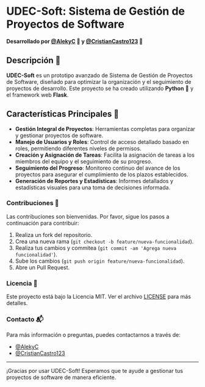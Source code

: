 # UDEC-Soft: Sistema de Gestión de Proyectos de Software

**Desarrollado por [@AlekyC](https://github.com/AlekyC) 🐴 y [@CristianCastro123](https://github.com/CristianCastro123) 🍃**

## Descripción 🧠
**UDEC-Soft** es un prototipo avanzado de Sistema de Gestión de Proyectos de Software, diseñado para optimizar la organización y el seguimiento de proyectos de desarrollo. Este proyecto se ha creado utilizando **Python** 🐍 y el framework web **Flask**.

## Características Principales 🎯
- **Gestión Integral de Proyectos**: Herramientas completas para organizar y gestionar proyectos de software.
- **Manejo de Usuarios y Roles**: Control de acceso detallado basado en roles, permitiendo diferentes niveles de permisos.
- **Creación y Asignación de Tareas**: Facilita la asignación de tareas a los miembros del equipo y el seguimiento de su progreso.
- **Seguimiento del Progreso**: Monitoreo continuo del avance de los proyectos para asegurar el cumplimiento de los plazos establecidos.
- **Generación de Reportes y Estadísticas**: Informes detallados y estadísticas visuales para una toma de decisiones informada.

### Contribuciones 🤝
Las contribuciones son bienvenidas. Por favor, sigue los pasos a continuación para contribuir:
1. Realiza un fork del repositorio.
2. Crea una nueva rama (`git checkout -b feature/nueva-funcionalidad`).
3. Realiza tus cambios y commitea (`git commit -am 'Agrega nueva funcionalidad'`).
4. Sube los cambios (`git push origin feature/nueva-funcionalidad`).
5. Abre un Pull Request.

### Licencia 📄
Este proyecto está bajo la Licencia MIT. Ver el archivo [LICENSE](LICENSE) para más detalles.

### Contacto 📬
Para más información o preguntas, puedes contactarnos a través de:
- [@AlekyC](https://github.com/AlekyC)
- [@CristianCastro123](https://github.com/CristianCastro123)

---

¡Gracias por usar UDEC-Soft! Esperamos que te ayude a gestionar tus proyectos de software de manera eficiente.

